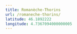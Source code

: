 ```yaml
---
title: Romanèche-Thorins
url: /romaneche-thorins/
latitude: 46.1892222
longitude: 4.7367094000000005
---
```

